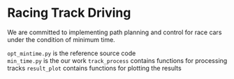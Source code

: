 # Racing Track Driving
We are committed to implementing path planning and control for race cars under the condition of minimum time.

`opt_mintime.py` is the reference source code  
`min_time.py` is the our work
``track_process`` contains functions for processing tracks
``result_plot`` contains functions for plotting the results